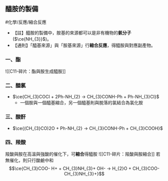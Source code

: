 ## 醯胺的製備
#化學/反應/縮合反應
- 【註】醯胺的製備中，胺基的來源都可以是非有機物的**氨分子**($\ce{NH_{3}}$)。
- 【通則】「醯基來源」與「胺基來源」行**縮合反應**，得醯胺與對應副產物。
### 一、酯
![[C11-碎片：酯與胺生成醯胺]]
### 二、醯氯
- $\ce{CH_{3}COCl + 2Ph-NH_{2} -> CH_{3}CONH-Ph + Ph-NH_{3}Cl}$
	- 一個胺與一個醯基縮合，另一個醯基則與脫落的氯結合為氯化胺
### 三、酸酐
- $\ce{(CH_{3}CO)2O + Ph-NH_{2} -> CH_{3}CONH-Ph + CH_{3}COOH}$
### 四、羧酸
羧酸與胺在高溫與強酸的催化下，可**縮合**得醯胺
![[C11-碎片：羧酸與胺縮合]]
若無催化，則只行酸鹼中和
$$\ce{CH_{3}COO- H+ + CH_{3}NH_{3}+ OH- -> H_{2}O + CH_{3}COO- CH_{3}NH_{3}+}$$